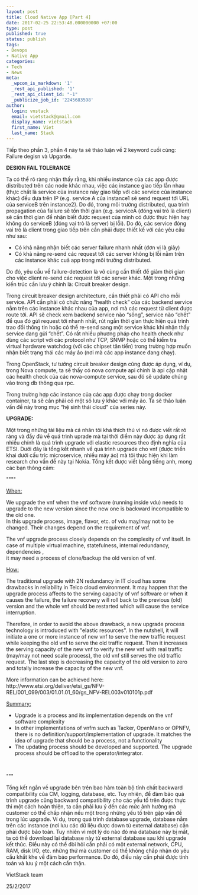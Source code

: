 ```yaml
---
layout: post
title: Cloud Native App [Part 4]
date: 2017-02-25 22:53:48.000000000 +07:00
type: post
published: true
status: publish
tags:
- Devops
- Native App
categories:
- Tech
- News
meta:
  _wpcom_is_markdown: '1'
  _rest_api_published: '1'
  _rest_api_client_id: "-1"
  _publicize_job_id: '2245683598'
author:
  login: vnstack
  email: vietstack@gmail.com
  display_name: vietstack
  first_name: Viet
  last_name: Stack
---
```

<p>Tiếp theo phần 3, phần 4 này ta sẽ thảo luận về 2 keyword cuối cùng: Failure degisn và Upgarde.</p>
<p><strong>DESIGN FAIL TOLERANCE</strong></p>
<p>Ta có thể rõ ràng nhận thấy rằng, khi nhiều instance của các app được distributed trên các node khác nhau, việc các instance giao tiếp lẫn nhau (thực chất là service của instance này giao tiếp với các service của instance khác) đều dựa trên IP (e.g. service A của instance1 sẽ send request tới URL của serviceB trên instance2). Do đó, trong môi trường distributed, qua trình propagation của failure sẽ tốn thời gian (e.g. serviceA (đóng vai trò là client) sẽ cần thời gian để nhận biết được request của mình có được thực hiện hay không do serviceB (đóng vai trò là server) bị lỗi). Do đó, các service đóng vai trò là client trong giao tiếp trên cần phải được thiết kế với các yêu cầu như sau:</p>
<ul>
<li>Có khả năng nhận biết các server failure nhanh nhất (đơn vị là giây)</li>
<li>Có khả năng re-send các request tới các server không bị lỗi nằm trên các instance khác cuả app trong môi trường distributed.</li>
</ul>
<p>Do đó, yêu cầu về failure-detection là vô cùng cần thiết để giảm thời gian cho việc client re-send các request tới các server khác. Một trong những kiến trúc cần lưu ý chính là: Circuit breaker design.</p>
<p>Trong circuit breaker design architecture, cần thiết phải có API cho mỗi service. API cần phải có chức năng “health check” của các backend service nằm trên các instance khác nhau của app, nơi mà các request từ client được route tới. API sẽ check xem backend service nào “sống”, service nào “chết” để qua đó gửi request tới nhanh nhất, rút ngắn thời gian thực hiện quá trình trao đổi thông tin hoặc có thể re-send sang một service khác khi nhận thấy service đang gửi “chết”. Có rất nhiều phương pháp cho health check như dùng các script với các protocol như TCP, SNMP hoặc có thể kiểm tra virtual hardware watchdog (với các chipset tân tiến) trong trường hợp muốn nhận biết trạng thái các máy ảo (nơi mà các app instance đang chạy).</p>
<p>Trong OpenStack, tư tưởng circuit breaker design cũng được áp dụng, ví dụ, trong Nova compute, ta sẽ thấy có nova compute api chính là api cập nhật các health check của các nova-compute service, sau đó sẽ update chúng vào trong db thông qua rpc.</p>
<p>Trong trường hợp các instance của các app được chạy trong docker container, ta sẽ cần phải có một số lưu ý khác với máy ảo. Ta sẽ thảo luận vấn đề này trong mục “hệ sinh thái cloud” của series này.</p>
<p><strong>UPGRADE:</strong></p>
<p>Một trong những tài liệu mà cá nhân tôi khá thích thú vì nó được viết rất rõ ràng và đầy đủ về quá trình uprade mà tại thời điểm này được áp dụng rất nhiều chính là quá trình upgrade với elastic resources theo định nghĩa của ETSI. Dưới đây là tổng kết nhanh về quá trình upgrade cho vnf (được triển khai dưới cấu tríc microservice, nhiều máy ảo) mà tôi thực hiện khi làm research cho vấn đề này tại Nokia. Tổng kết được viết bằng tiếng anh, mong các bạn thông cảm:</p>
<p>""""</p>
<p><span style="text-decoration:underline;">When:</span></p>
<p>We upgrade the vnf when the vnf software (running inside vdu) needs to upgrade to the new version since the new one is backward incompatible to the old one.<br />
In this upgrade process, image, flavor, etc. of vdu may/may not to be changed. Their changes depend on the requirement of vnf.</p>
<p>The vnf upgrade process closely depends on the complexity of vnf itself. In case of multiple virtual machine, statefulness, internal redundancy, dependencies ,<br />
it may need a process of clone/backup the old version of vnf.</p>
<p><span style="text-decoration:underline;">How:</span></p>
<p>The traditional upgrade with 2N redundancy in IT cloud has some drawbacks in reliability in Telco cloud environment. It may happen that the upgrade process affects to the serving capacity of vnf software or when it causes the failure, the failure recovery will roll back to the previous (old) version and the whole vnf should be restarted which will cause the service interruption.</p>
<p>Therefore, in order to avoid the above drawback, a new upgrade process technology is introduced with "elastic resources". In the nutshell, it will initiate a one or more instance of new vnf to serve the new traffic request while keeping the old vnf to serve the old traffic request. Then it increases the serving capacity of the new vnf to verify the new vnf with real traffic (may/may not need scale process), the old vnf still serves the old traffic request. The last step is decreasing the capacity of the old version to zero and totally increase the capacity of the new vnf.</p>
<p>More information can be achieved here: http://www.etsi.org/deliver/etsi_gs/NFV-REL/001_099/003/01.01.01_60/gs_NFV-REL003v010101p.pdf</p>
<p><span style="text-decoration:underline;">Summary:</span></p>
<ul>
<li>Upgrade is a process and its implementation depends on the vnf software complexity</li>
<li>In other implementations of vnfm such as Tacker, OpenMano or OPNFV, there is no definition/support/implementation of upgrade. It matches the idea of upgrade that should be a process, not a functionality</li>
<li>The updating process should be developed and supported. The upgrade process should be offload to the operator/integrator.</li>
</ul>
<p>&nbsp;</p>
<p>"""</p>
<p>Tổng kết ngắn về upgrade bên trên bao hàm toàn bộ tính chất backward compatibility của CM, logging, database, etc. Tuy nhiên, để đảm bảo quá trình upgrade cũng backward compatibility cho các yếu tố trên được thực thi một cách hoàn thiện, ta cần phải lưu ý đến các mức ảnh hưởng mà customer có thể chấp nhận nếu một trong những yếu tố trên gặp vấn đề trong lúc upgrade. Ví dụ, trong quá trình database upgrade, database nằm trên các instance (nơi lưu các dữ liệu được down từ external database) cần phải được bảo toàn. Tuy nhiên vì một lý do nào đó mà database này bị mất, ta có thể download lại database này từ external database sau khi upgrade kết thúc. Điều này có thể đòi hỏi cần phải có một external network, CPU, RAM, disk I/O, etc. những thứ mà customer có thể không chấp nhận do yêu cầu khắt khe về đảm bảo performance. Do đó, điều này cần phải được tính toán và lưu ý một cách cẩn thận.</p>
<p>VietStack team</p>
<p>25/2/2017</p>
